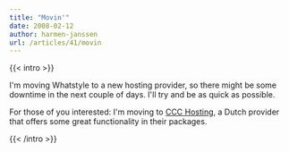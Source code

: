 ```yaml
---
title: "Movin'"
date: 2008-02-12
author: harmen-janssen
url: /articles/41/movin
---
```


{{< intro >}}
<p>I'm moving Whatstyle to a new hosting provider, so there might be some downtime in the next couple of days. I'll try and be as quick as possible.</p>
<p>For those of you interested: I'm moving to <a href="http://ccchosting.nl">CCC Hosting</a>, a Dutch provider that offers some great functionality in their packages.</p>
{{< /intro >}}

